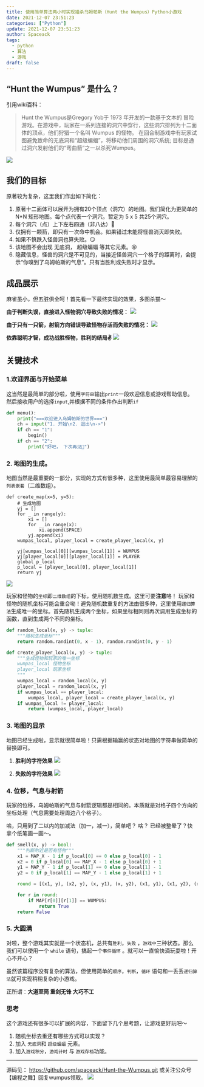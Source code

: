 ```yaml
---
title: 使用简单算法两小时实现猎杀乌姆帕斯（Hunt the Wumpus）Python小游戏
date: 2021-12-07 23:51:23
categories: ["Python"]
update: 2021-12-07 23:51:23
author: Spaceack
tags: 
  - python
  - 算法
  - 游戏
draft: false
---
```

## “Hunt the Wumpus” 是什么？
引用wiki百科：
> Hunt the Wumpus是Gregory Yob于 1973 年开发的一款基于文本的
> 冒险游戏。在游戏中，玩家在一系列连接的洞穴中穿行，这些洞穴排列为十二面体的顶点，他们狩猎一个名叫 Wumpus
> 的怪物。
> 在回合制游戏中有玩家试图避免致命的无底洞和“超级蝙蝠”，将移动他们周围的洞穴系统; 目标是通过洞穴发射他们的“弯曲箭”之一以杀死Wumpus。

![](226446614606106.png)

## 我们的目标
原著较为复杂，这里我们作出如下简化：
1. 原著十二面体可以展开为拥有20个顶点（洞穴）的地图。我们简化为更简单的 N*N 矩形地图。每个点代表一个洞穴。暂定为 5 x 5 共25个洞穴。
2. 每个洞穴（点）上下左右四通（非八达）🤪
3. 仅拥有一颗箭，即只有一次命中机会。如果错过未能将怪兽消灭即失败。
4. 如果不慎跌入怪兽洞也算失败。😏
5. 该地图不会出现 无底洞， 超级蝙蝠 等其它元素。😝
6. 隐藏信息，怪兽的洞穴是不可见的，当接近怪兽洞穴一个格子的距离时，会提示“你嗅到了乌姆帕斯的气息”。只有当胜利或失败时才显示。

## 成品展示
麻雀虽小，但五脏俱全呵！首先看一下最终实现的效果，多图杀猫～


**由于判断失误，直接进入怪物洞穴导致失败的情况：**
![](wunpus2.gif)


**由于只有一只箭，射箭方向错误导致怪物存活而失败的情况：**
![](wunpus1.gif)


**依靠聪明才智，成功战胜怪物，胜利的结局✌️**
![](wunpus3.gif)

## 关键技术
### 1.欢迎界面与开始菜单
这当然是最简单的部分啦，使用`字符串`输出`print`一段欢迎信息或游戏帮助信息。
然后接收用户的选择`input`,并根据不同的条件作出判断`if`
```python
def menu():
    print("===欢迎进入乌姆帕斯的世界===")
    ch = input("1. 开始\n2. 退出\n->")
    if ch == "1":
        begin()
    if ch == "2":
        print("好吧， 下次再见👋")

```

### 2. 地图的生成。
地图当然是最重要的一部分，实现的方式有很多种，这里使用最简单最容易理解的`列表嵌套`（二维数组）。
```python3
def create_map(x=5, y=5):
    # 生成地图
    yj = []
    for _ in range(y):
        xi = []
        for _ in range(x):
            xi.append(SPACE)
        yj.append(xi)
    wumpas_local, player_local = create_player_local(x, y)

    yj[wumpas_local[0]][wumpas_local[1]] = WUMPUS
    yj[player_local[0]][player_local[1]] = PLAYER
    global p_local
    p_local = [player_local[0], player_local[1]]
    return yj
```

![](311506729113381.png)

玩家和怪物的`坐标`即`二维数组`的下标，使用随机数生成。这里可要**注意**咯！ 玩家和怪物的随机坐标可能会重合呦！避免随机数重复的方法由很多种，这里使用`递归算法`生成唯一的坐标。首先随机生成两个坐标，如果坐标相同则再次调用生成坐标的函数，直到生成两个不同的坐标。

```python
def random_local(x, y) -> tuple:
    """随机生成坐标"""
    return random.randint(0, x - 1), random.randint(0, y - 1)

def create_player_local(x, y) -> tuple:
    """生成怪物和玩家的唯一坐标
    wumpas_local 怪物坐标
    player_local 玩家坐标
    """
    wumpas_local = random_local(x, y)
    player_local = random_local(x, y)
    if wumpas_local == player_local:
        wumpas_local, player_local = create_player_local(x, y)
    if wumpas_local != player_local:
        return (wumpas_local, player_local)
```

### 3. 地图的显示
地图已经生成啦，显示就很简单啦！只需根据输赢的状态对地图的字符串做简单的替换即可。
1. **胜利的字符效果**
![](553446577927725.png)

2. **失败的字符效果**
![](139676387797911.png)
### 4. 位移，气息与射箭
玩家的位移，乌姆帕斯的气息与射箭逻辑都是相同的。本质就是对格子四个方向的坐标处理（气息需要处理周边八个格子）。

哈，只用到了二以内的加减法（加一，减一），简单吧？
啥？ 已经被整晕了？快拿个纸笔画一画～。
```python
def smell(x, y) -> bool:
    """判断附近是否有怪物"""
    x1 = MAP_X - 1 if p_local[0] == 0 else p_local[0] - 1
    x2 = 0 if p_local[0] == MAP_X - 1 else p_local[0] + 1
    y1 = MAP_Y - 1 if p_local[1] == 0 else p_local[1] - 1
    y2 = 0 if p_local[1] == MAP_Y - 1 else p_local[1] + 1

    round = [(x1, y), (x2, y), (x, y1), (x, y2), (x1, y1), (x1, y2), (x2, y1), (x2, y2)]

    for r in round:
        if MAP[r[0]][r[1]] == WUMPUS:
            return True
    return False
```

### 5. 大圆满
对啦，整个游戏其实就是一个状态机，总共有`胜利`，`失败` ，`游戏中`三种状态。那么我们可以使用一个 `while` 语句，搞起一个`事件循环` 。就可以一直愉快滴玩耍啦！开心不开心？

虽然该篇程序没有复杂的算法，但使用简单的`顺序`，`判断`，`循环` 语句和一丢丢`递归算法`就可实现稍稍复杂的小游戏。

正所谓：**大道至简  重剑无锋 大巧不工**

### 思考
这个游戏还有很多可以扩展的内容，下面留下几个思考题，让游戏更好玩吧～
1. 随机坐标去重还有哪些方式可以实现？
2. 加入 `无底洞`和 `超级蝙蝠` 元素。
3. 加入`游戏积分`，`游戏计时` 与 `游戏存档`功能。

---
源码见：
https://github.com/spaceack/Hunt-the-Wumpus.git
或关注公众号【编程之舞】回复wumpus领取。
![](538097419892051.png)